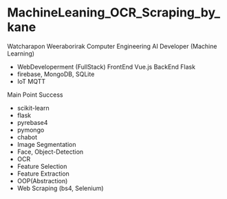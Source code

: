# MachineLeaning_OCR_Scraping_by_kane
 Watcharapon Weeraborirak
Computer Engineering AI Developer (Machine Learning)
- WebDeveloperment (FullStack) FrontEnd Vue.js BackEnd Flask
- firebase, MongoDB, SQLite
- IoT MQTT

Main Point Success
- scikit-learn
- flask
- pyrebase4
- pymongo
- chabot
- Image Segmentation
- Face, Object-Detection
- OCR
- Feature Selection
- Feature Extraction
- OOP(Abstraction)
- Web Scraping (bs4, Selenium)
